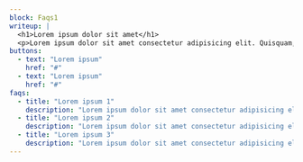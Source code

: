 ```yaml
---
block: Faqs1
writeup: |
  <h1>Lorem ipsum dolor sit amet</h1>
  <p>Lorem ipsum dolor sit amet consectetur adipisicing elit. Quisquam, quos.</p>
buttons:
  - text: "Lorem ipsum"
    href: "#"
  - text: "Lorem ipsum"
    href: "#"
faqs:
  - title: "Lorem ipsum 1"
    description: "Lorem ipsum dolor sit amet consectetur adipisicing elit. Quisquam, quos."
  - title: "Lorem ipsum 2"
    description: "Lorem ipsum dolor sit amet consectetur adipisicing elit. Quisquam, quos."
  - title: "Lorem ipsum 3"
    description: "Lorem ipsum dolor sit amet consectetur adipisicing elit. Quisquam, quos."
---
```

